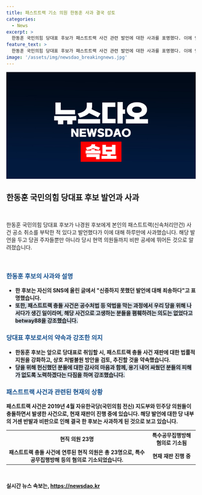 ```yaml
---
title: 패스트트랙 기소 의원 한동훈 사과 결국 성토
categories:
  - News
excerpt: >
  한동훈 국민의힘 당대표 후보가 패스트트랙 사건 관련 발언에 대한 사과를 표명했다. 이에 앞서 나경원 후보를 포함한 당권 주자들과 현직 의원들이 비판에 나섰고, 여론도 악화되었다. 한 후보는 자신의 발언이 신중하지 못한 것으로 인정하며 사과하고, 당대표로 선출되면 패스트트랙 사건에 대한 법적 지원을 약속했다. 이에 대해 의원들은 당의 공수처법 관련 총력투쟁으로 해석했지만, 거센 반발을 했고, 사과한 것으로 보인다.
feature_text: >
  한동훈 국민의힘 당대표 후보가 패스트트랙 사건 관련 발언에 대한 사과를 표명했다. 이에 앞서 나경원 후보를 포함한 당권 주자들과 현직 의원들이 비판에 나섰고, 여론도 악화되었다. 한 후보는 자신의 발언이 신중하지 못한 것으로 인정하며 사과하고, 당대표로 선출되면 패스트트랙 사건에 대한 법적 지원을 약속했다. 이에 대해 의원들은 당의 공수처법 관련 총력투쟁으로 해석했지만, 거센 반발을 했고, 사과한 것으로 보인다.
image: '/assets/img/newsdao_breakingnews.jpg'
---
```


<p><img src="/assets/img/newsdao_breakingnews.jpg" alt="pcversion 속보" /></p>

<h2 data-ke-size="size26">한동훈 국민의힘 당대표 후보 발언과 사과</h2>

<p><br></p>

<p data-ke-size="size16">한동훈 국민의힘 당대표 후보가 나경원 후보에게 본인의 패스트트랙(신속처리안건) 사건 공소 취소를 부탁한 적 있다고 발언했다가 이에 대해 하루만에 사과했습니다. 해당 발언을 두고 당권 주자들뿐만 아니라 당시 현역 의원들까지 비판 공세에 뛰어든 것으로 알려졌습니다.</p>

<p><br></p>

<h3><b><span style="color: #1a5490;">한동훈 후보의 사과와 설명</span><b></h3>

<ul>
<li>한 후보는 자신의 SNS에 올린 글에서 "신중하지 못했던 발언에 대해 죄송하다"고 표명했습니다.</li>
<li><b><span style="background-color: #21538527;">또한, 패스트트랙 충돌 사건은 공수처법 등 악법을 막는 과정에서 우리 당을 위해 나서다가 생긴 일이라며, 해당 사건으로 고생하는 분들을 폄훼하려는 의도는 없었다고 betway88을 강조했습니다.</span></b></li>
</ul>

<h3><b><span style="color: #1a5490;">당대표 후보로서의 약속과 강조한 의지</span><b></h3>

<ul>
<li>한동훈 후보는 앞으로 당대표로 취임할 시, 패스트트랙 충돌 사건 재판에 대한 법률적 지원을 강화하고, 상호 처벌불원 방안을 검토, 추진할 것을 약속했습니다.</li>
<li><b><span style="background-color: #21538527;">당을 위해 헌신했던 분들에 대한 감사의 마음과 함께, 용기 내어 싸웠던 분들의 피해가 없도록 노력하겠다는 다짐을 하며 강조했습니다.</span></b></li>
</ul>

<h3><b><span style="color: #1a5490;">패스트트랙 사건과 관련된 현재의 상황</span><b></h3>

<p data-ke-size="size16">패스트트랙 사건은 2019년 4월 자유한국당(국민의힘 전신) 지도부와 민주당 의원들이 충돌하면서 발생한 사건으로, 현재 재판이 진행 중에 있습니다. 해당 발언에 대한 당 내부의 거센 반발과 비판으로 인해 결국 한 후보는 사과하게 된 것으로 보고 있습니다.</p>

<table>
<tbody>
<tr>
<td style="text-align: center; height: 17px;"><b>현직 의원 23명</b></td>
<td style="text-align: center; height: 17px;"><b>특수공무집행방해 혐의로 기소됨</b></td>
</tr>
<tr>
<td style="text-align: center; height: 17px;">패스트트랙 충돌 사건에 연루된 현직 의원은 총 23명으로, 특수공무집행방해 등의 혐의로 기소되었습니다.</td>
<td style="text-align: center; height: 17px;">현재 재판 진행 중</td>
</tr>
</tbody>
</table>

<p data-ke-size="size16">&nbsp;</p>
실시간 뉴스 속보는, <a href="https://newsdao.kr" rel="dofollow">https://newsdao.kr</a>


